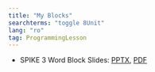```yaml
---
title: "My Blocks"
searchterms: "toggle 8Unit"
lang: "ro"
tag: ProgrammingLesson
---
```

 <ul>
 <li class="ng-binding"> SPIKE 3 Word Block Slides:
 <a href="ProgrammingLessons/SP3MyBlocks(rom).pptx">PPTX</a>,
 <a href="ProgrammingLessons/SP3MyBlocks(rom).pdf">PDF</a>
 </li>
 </ul>
